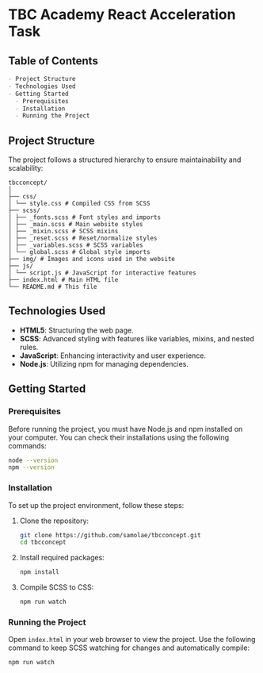 
# TBC Academy React Acceleration Task
## Table of Contents

```markdown
- Project Structure 
- Technologies Used 
- Getting Started 
  - Prerequisites 
  - Installation
  - Running the Project 
```
## Project Structure
The project follows a structured hierarchy to ensure maintainability and scalability:
```
tbcconcept/
│
├── css/
│ └── style.css # Compiled CSS from SCSS
├── scss/
│ ├── _fonts.scss # Font styles and imports
│ ├── _main.scss # Main website styles
│ ├── _mixin.scss # SCSS mixins
│ ├── _reset.scss # Reset/normalize styles
│ ├── _variables.scss # SCSS variables
│ └── global.scss # Global style imports
├── img/ # Images and icons used in the website
├── js/
│ └── script.js # JavaScript for interactive features
├── index.html # Main HTML file
└── README.md # This file
```

## Technologies Used

- **HTML5**: Structuring the web page.
- **SCSS**: Advanced styling with features like variables, mixins, and nested rules.
- **JavaScript**: Enhancing interactivity and user experience.
- **Node.js**: Utilizing npm for managing dependencies.

## Getting Started

### Prerequisites

Before running the project, you must have Node.js and npm installed on your computer. You can check their installations using the following commands:

```bash
node --version
npm --version
```

### Installation

To set up the project environment, follow these steps:

1. Clone the repository:
   ```bash
   git clone https://github.com/samolae/tbcconcept.git
   cd tbcconcept
   ```

2. Install required packages:
   ```bash
   npm install
   ```

3. Compile SCSS to CSS:
   ```bash
   npm run watch
   ```

### Running the Project

Open `index.html` in your web browser to view the project. Use the following command to keep SCSS watching for changes and automatically compile:

```bash
npm run watch
```
